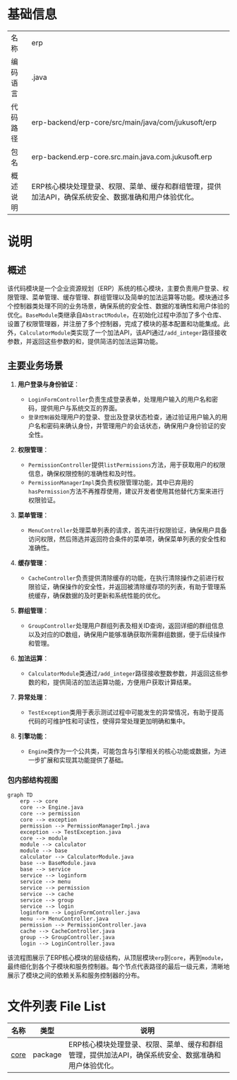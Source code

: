 # 基础信息

|      |      |
|------|------|
| 名称 | erp |
| 编码语言 | .java |
| 代码路径 | erp-backend/erp-core/src/main/java/com/jukusoft/erp |
| 包名 | erp-backend.erp-core.src.main.java.com.jukusoft.erp |
| 概述说明 | ERP核心模块处理登录、权限、菜单、缓存和群组管理，提供加法API，确保系统安全、数据准确和用户体验优化。 |

# 说明

## 概述

该代码模块是一个企业资源规划（ERP）系统的核心模块，主要负责用户登录、权限管理、菜单管理、缓存管理、群组管理以及简单的加法运算等功能。模块通过多个控制器类处理不同的业务场景，确保系统的安全性、数据的准确性和用户体验的优化。`BaseModule`类继承自`AbstractModule`，在初始化过程中添加了多个仓库、设置了权限管理器，并注册了多个控制器，完成了模块的基本配置和功能集成。此外，`CalculatorModule`类实现了一个加法API，该API通过`/add_integer`路径接收参数，并返回这些参数的和，提供简洁的加法运算功能。

## 主要业务场景

1. **用户登录与身份验证**：
   - `LoginFormController`负责生成登录表单，处理用户输入的用户名和密码，提供用户与系统交互的界面。
   - `登录控制器`处理用户的登录、登出及登录状态检查，通过验证用户输入的用户名和密码来确认身份，并管理用户的会话状态，确保用户身份验证的安全性。

2. **权限管理**：
   - `PermissionController`提供`listPermissions`方法，用于获取用户的权限信息，确保权限控制的准确性和及时性。
   - `PermissionManagerImpl`类负责权限管理功能，其中已弃用的`hasPermission`方法不再推荐使用，建议开发者使用其他替代方案来进行权限验证。

3. **菜单管理**：
   - `MenuController`处理菜单列表的请求，首先进行权限验证，确保用户具备访问权限，然后筛选并返回符合条件的菜单项，确保菜单列表的安全性和准确性。

4. **缓存管理**：
   - `CacheController`负责提供清除缓存的功能，在执行清除操作之前进行权限验证，确保操作的安全性，并返回被清除缓存项的列表，有助于管理系统缓存，确保数据的及时更新和系统性能的优化。

5. **群组管理**：
   - `GroupController`处理用户群组列表及相关ID查询，返回详细的群组信息以及对应的ID数组，确保用户能够准确获取所需群组数据，便于后续操作和管理。

6. **加法运算**：
   - `CalculatorModule`类通过`/add_integer`路径接收整数参数，并返回这些参数的和，提供简洁的加法运算功能，方便用户获取计算结果。

7. **异常处理**：
   - `TestException`类用于表示测试过程中可能发生的异常情况，有助于提高代码的可维护性和可读性，使得异常处理更加明确和集中。

8. **引擎功能**：
   - `Engine`类作为一个公共类，可能包含与引擎相关的核心功能或数据，为进一步扩展和实现其功能提供了基础。


### 包内部结构视图

```mermaid
graph TD
    erp --> core
    core --> Engine.java
    core --> permission
    core --> exception
    permission --> PermissionManagerImpl.java
    exception --> TestException.java
    core --> module
    module --> calculator
    module --> base
    calculator --> CalculatorModule.java
    base --> BaseModule.java
    base --> service
    service --> loginform
    service --> menu
    service --> permission
    service --> cache
    service --> group
    service --> login
    loginform --> LoginFormController.java
    menu --> MenuController.java
    permission --> PermissionController.java
    cache --> CacheController.java
    group --> GroupController.java
    login --> LoginController.java
```

该流程图展示了ERP核心模块的层级结构，从顶层模块`erp`到`core`，再到`module`，最终细化到各个子模块和服务控制器。每个节点代表路径的最后一级元素，清晰地展示了模块之间的依赖关系和服务控制器的分布。

# 文件列表 File List

| 名称   | 类型  | 说明 |
|-------|------|-------------|
| [core](core/_module.md) | package | ERP核心模块处理登录、权限、菜单、缓存和群组管理，提供加法API，确保系统安全、数据准确和用户体验优化。 |


